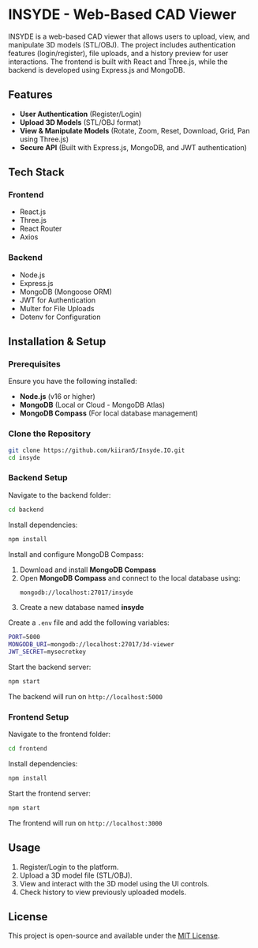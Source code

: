 # INSYDE - Web-Based CAD Viewer

INSYDE is a web-based CAD viewer that allows users to upload, view, and manipulate 3D models (STL/OBJ). The project includes authentication features (login/register), file uploads, and a history preview for user interactions. The frontend is built with React and Three.js, while the backend is developed using Express.js and MongoDB.

## Features
- **User Authentication** (Register/Login)
- **Upload 3D Models** (STL/OBJ format)
- **View & Manipulate Models** (Rotate, Zoom, Reset, Download, Grid, Pan using Three.js)
- **Secure API** (Built with Express.js, MongoDB, and JWT authentication)

## Tech Stack

### Frontend
- React.js
- Three.js
- React Router
- Axios

### Backend
- Node.js
- Express.js
- MongoDB (Mongoose ORM)
- JWT for Authentication
- Multer for File Uploads
- Dotenv for Configuration

## Installation & Setup

### Prerequisites
Ensure you have the following installed:
- **Node.js** (v16 or higher)
- **MongoDB** (Local or Cloud - MongoDB Atlas)
- **MongoDB Compass** (For local database management)

### Clone the Repository
```sh
git clone https://github.com/kiiran5/Insyde.IO.git
cd insyde
```

### Backend Setup
Navigate to the backend folder:
```sh
cd backend
```
Install dependencies:
```sh
npm install
```

Install and configure MongoDB Compass:
1. Download and install **MongoDB Compass**
2. Open **MongoDB Compass** and connect to the local database using:
   ```sh
   mongodb://localhost:27017/insyde
   ```
3. Create a new database named **insyde**

Create a `.env` file and add the following variables:
```sh
PORT=5000
MONGODB_URI=mongodb://localhost:27017/3d-viewer
JWT_SECRET=mysecretkey
```

Start the backend server:
```sh
npm start
```
The backend will run on `http://localhost:5000`

### Frontend Setup
Navigate to the frontend folder:
```sh
cd frontend
```
Install dependencies:
```sh
npm install
```
Start the frontend server:
```sh
npm start
```
The frontend will run on `http://localhost:3000`

## Usage
1. Register/Login to the platform.
2. Upload a 3D model file (STL/OBJ).
3. View and interact with the 3D model using the UI controls.
4. Check history to view previously uploaded models.

## License
This project is open-source and available under the [MIT License](LICENSE).

